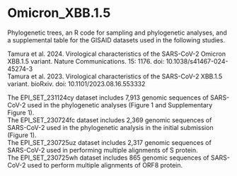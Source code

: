 # Omicron_XBB.1.5

Phylogenetic trees, an R code for sampling and phylogenetic analyses, and a supplemental table for the GISAID datasets used in the following studies.

Tamura et al. 2024. Virological characteristics of the SARS-CoV-2 Omicron XBB.1.5 variant. Nature Communications. 15: 1176. doi: 10.1038/s41467-024-45274-3\
Tamura et al. 2023. Virological characteristics of the SARS-CoV-2 XBB.1.5 variant. bioRxiv. doi: 10.1101/2023.08.16.553332

The EPI_SET_231124cy dataset includes 7,913 genomic sequences of SARS-CoV-2 used in the phylogenetic analyses (Figure 1 and Supplementary Figure 1).\
The EPI_SET_230724fc dataset includes 2,369 genomic sequences of SARS-CoV-2 used in the phylogenetic analysis in the initial submission (Figure 1).\
The EPI_SET_230725uz dataset includes 2,317 genomic sequences of SARS-CoV-2 used in performing multiple alignments of S protein.\
The EPI_SET_230725wh dataset includes 865 genomic sequences of SARS-CoV-2 used to perform multiple alignments of ORF8 protein.
